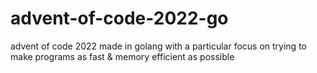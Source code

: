 # advent-of-code-2022-go

advent of code 2022 made in golang with a particular focus on trying to make programs as fast & memory efficient as possible
